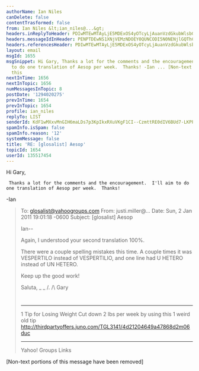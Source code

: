 ```yaml
---
authorName: Ian Niles
canDelete: false
contentTrasformed: false
from: Ian Niles &lt;ian_niles@...&gt;
headers.inReplyToHeader: PDIwMTEwMTAyLjE5MDExOS4yOTcyLjAuanVzdGkubWlsbGVyQGp1bm8uY29tPg==
headers.messageIdInHeader: PENPTDEwNS1XNjVEMzNDOEY0QUNCODI5N0NENjlGQThCMDcwQHBoeC5nYmw+
headers.referencesHeader: PDIwMTEwMTAyLjE5MDExOS4yOTcyLjAuanVzdGkubWlsbGVyQGp1bm8uY29tPg==
layout: email
msgId: 1655
msgSnippet: Hi Gary, Thanks a lot for the comments and the encouragement.  I ll aim
  to do one translation of Aesop per week.  Thanks! -Ian ... [Non-text portions of
  this
nextInTime: 1656
nextInTopic: 1656
numMessagesInTopic: 8
postDate: '1294020275'
prevInTime: 1654
prevInTopic: 1654
profile: ian_niles
replyTo: LIST
senderId: KdF1wMXxvMnGIH6maLDs7p3KpIkxRXuVKgF1CI--CzmttRE0dIV6BUd7-LKPPSq5toMYyI0jDXHPHwTz_kI_2ZKxt9Hd4Mal
spamInfo.isSpam: false
spamInfo.reason: '12'
systemMessage: false
title: 'RE: [glosalist] Aesop'
topicId: 1654
userId: 135517454
---
```



Hi Gary,
 
     Thanks a lot for the comments and the encouragement.  I'll aim to do one translation of Aesop per week.  Thanks!
 
-Ian  
 
> To: glosalist@yahoogroups.com
> From: justi.miller@...
> Date: Sun, 2 Jan 2011 19:01:18 -0600
> Subject: [glosalist] Aesop
> 
> Ian--
> 
> Again, I understood your second translation 100%.
> 
> There were a couple spelling mistakes this time. A couple times it was
> VESPERTILO instead of VESPERTILIO, and one line had U HETERO instead of
> UN HETERO.
> 
> Keep up the good work!
> 
> Saluta,
> _ _
> /.
> /\ Gary
> #
> ____________________________________________________________
> 1 Tip for Losing Weight
> Cut down 2 lbs per week by using this 1 weird old tip
> http://thirdpartyoffers.juno.com/TGL3141/4d21204649a47868d2m06duc
> 
> 
> ------------------------------------
> 
> Yahoo! Groups Links
> 
> 
> 
 		 	   		  

[Non-text portions of this message have been removed]


